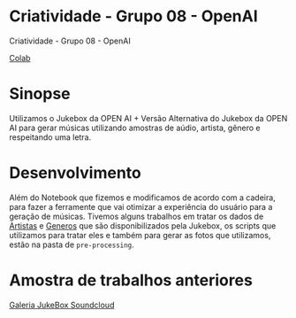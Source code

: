 # Criatividade - Grupo 08 - OpenAI
Criatividade - Grupo 08 - OpenAI

[Colab](https://colab.research.google.com/drive/1rbxMwH6MJCl7dwnCjejW3VwUQaVGKXGb?usp=sharing) 

# Sinopse
Utilizamos o Jukebox da OPEN AI + Versão Alternativa do Jukebox da OPEN AI para gerar músicas utilizando amostras de aúdio, artista, gênero e respeitando uma letra. 

# Desenvolvimento

Além do Notebook que fizemos e modificamos de acordo com a cadeira, para fazer a ferramente que vai otimizar a experiência do usuário para a geração de músicas. Tivemos alguns trabalhos em tratar os dados de [Artistas](https://github.com/openai/jukebox/blob/master/jukebox/data/ids/v3_artist_ids.txtg)  e [Generos](https://github.com/openai/jukebox/blob/master/jukebox/data/ids/v3_genre_ids.txt)  que são disponibilizados pela Jukebox, os scripts que utilizamos para tratar eles e também para gerar as fotos que utilizamos, estão na pasta de `pre-processing`.

# Amostra de trabalhos anteriores

[Galeria JukeBox Soundcloud](https://soundcloud.com/antonio-barros-da-silva-netto/sets/galeria-jukebox) 



